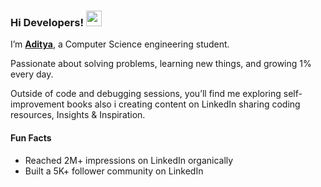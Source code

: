 ### Hi Developers! <img src="https://emojis.slackmojis.com/emojis/images/1536351075/4594/blob-wave.gif" width="25"/>

I’m [**Aditya**](https://www.linkedin.com/in/adityaporwal14/), a Computer Science engineering student.

Passionate about solving problems, learning new things, and growing 1% every day.<br>

Outside of code and debugging sessions, you’ll find me exploring self-improvement books also i creating content on LinkedIn sharing coding resources, Insights & Inspiration.

#### Fun Facts

* Reached 2M+ impressions on LinkedIn organically  
* Built a 5K+ follower community on LinkedIn

